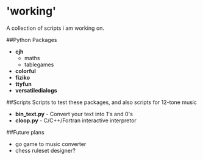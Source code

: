 # 'working'
A collection of scripts i am working on.

##Python Packages
- **cjh**
    - maths
    - tablegames
- **colorful**
- **fiziko**
- **ttyfun**
- **versatiledialogs**

##Scripts
Scripts to test these packages, and also scripts for 12-tone music
- **bin_text.py** - Convert your text into 1's and 0's
- **cloop.py**    - C/C++/Fortran interactive interpretor

##Future plans
- go game to music converter
- chess ruleset designer?